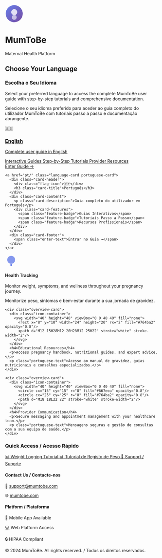 <div class="hero-section">
  <div class="hero-content">
    <div class="logo-container">
      <div class="logo">
        <svg width="60" height="60" viewBox="0 0 60 60" fill="none">
          <circle cx="30" cy="30" r="28" fill="url(#gradient1)"/>
          <path d="M20 25C20 20 25 15 30 15C35 15 40 20 40 25C40 30 35 35 30 35C25 35 20 30 20 25Z" fill="white" opacity="0.8"/>
          <circle cx="30" cy="42" r="8" fill="white" opacity="0.6"/>
          <defs>
            <linearGradient id="gradient1" x1="0%" y1="0%" x2="100%" y2="100%">
              <stop offset="0%" style="stop-color:#667eea;stop-opacity:1" />
              <stop offset="100%" style="stop-color:#764ba2;stop-opacity:1" />
            </linearGradient>
          </defs>
        </svg>
      </div>
      <h1 class="hero-title">MumToBe</h1>
      <p class="hero-subtitle">Maternal Health Platform</p>
    </div>
  </div>
</div>

<div class="language-selection-container">
  <div class="language-intro">
    <h2 class="section-title">Choose Your Language</h2>
    <h3 class="section-title-secondary">Escolha o Seu Idioma</h3>
    <p class="intro-text">Select your preferred language to access the complete MumToBe user guide with step-by-step tutorials and comprehensive documentation.</p>
    <p class="intro-text-secondary">Selecione o seu idioma preferido para aceder ao guia completo do utilizador MumToBe com tutoriais passo a passo e documentação abrangente.</p>
  </div>

  <div class="language-cards">
    <a href="en/" class="language-card english-card">
      <div class="card-header">
        <div class="flag-icon">🇺🇸</div>
        <h3 class="card-title">English</h3>
      </div>
      <div class="card-content">
        <p class="card-description">Complete user guide in English</p>
        <div class="card-features">
          <span class="feature-badge">Interactive Guides</span>
          <span class="feature-badge">Step-by-Step Tutorials</span>
          <span class="feature-badge">Provider Resources</span>
        </div>
      </div>
      <div class="card-footer">
        <span class="enter-text">Enter Guide →</span>
      </div>
    </a>

    <a href="pt/" class="language-card portuguese-card">
      <div class="card-header">
        <div class="flag-icon">🇵🇹</div>
        <h3 class="card-title">Português</h3>
      </div>
      <div class="card-content">
        <p class="card-description">Guia completo do utilizador em Português</p>
        <div class="card-features">
          <span class="feature-badge">Guias Interativos</span>
          <span class="feature-badge">Tutoriais Passo a Passo</span>
          <span class="feature-badge">Recursos Profissionais</span>
        </div>
      </div>
      <div class="card-footer">
        <span class="enter-text">Entrar no Guia →</span>
      </div>
    </a>
  </div>
</div>

<div class="platform-overview">
  <div class="overview-grid">
    <div class="overview-card">
      <div class="icon-container">
        <svg width="40" height="40" viewBox="0 0 40 40" fill="none">
          <path d="M20 5C12.8 5 7 10.8 7 18C7 25.2 12.8 31 20 31C27.2 31 33 25.2 33 18C33 10.8 27.2 5 20 5Z" fill="#667eea" opacity="0.8"/>
          <circle cx="20" cy="35" r="3" fill="#667eea"/>
        </svg>
      </div>
      <h4>Health Tracking</h4>
      <p>Monitor weight, symptoms, and wellness throughout your pregnancy journey.</p>
      <p class="portuguese-text">Monitorize peso, sintomas e bem-estar durante a sua jornada de gravidez.</p>
    </div>

    <div class="overview-card">
      <div class="icon-container">
        <svg width="40" height="40" viewBox="0 0 40 40" fill="none">
          <rect x="8" y="10" width="24" height="20" rx="2" fill="#764ba2" opacity="0.8"/>
          <path d="M12 15H28M12 20H28M12 25H22" stroke="white" stroke-width="2"/>
        </svg>
      </div>
      <h4>Educational Resources</h4>
      <p>Access pregnancy handbook, nutritional guides, and expert advice.</p>
      <p class="portuguese-text">Acesso ao manual de gravidez, guias nutricionais e conselhos especializados.</p>
    </div>

    <div class="overview-card">
      <div class="icon-container">
        <svg width="40" height="40" viewBox="0 0 40 40" fill="none">
          <circle cx="15" cy="15" r="8" fill="#667eea" opacity="0.8"/>
          <circle cx="25" cy="25" r="8" fill="#764ba2" opacity="0.8"/>
          <path d="M18 18L22 22" stroke="white" stroke-width="2"/>
        </svg>
      </div>
      <h4>Provider Communication</h4>
      <p>Secure messaging and appointment management with your healthcare team.</p>
      <p class="portuguese-text">Mensagens seguras e gestão de consultas com a sua equipa de saúde.</p>
    </div>
  </div>
</div>

<div class="quick-access-section">
  <h3 class="section-title">Quick Access / Acesso Rápido</h3>
  <div class="quick-links">
    <a href="en/user-guides/weight-logging.md" class="quick-link">
      <span class="link-icon">📊</span>
      <span class="link-text">Weight Logging Tutorial</span>
    </a>
    <a href="pt/user-guides/weight-logging.md" class="quick-link">
      <span class="link-icon">📊</span>
      <span class="link-text">Tutorial de Registo de Peso</span>
    </a>
    <a href="#support" class="quick-link">
      <span class="link-icon">💬</span>
      <span class="link-text">Support / Suporte</span>
    </a>
  </div>
</div>

<footer class="landing-footer" id="support">
  <div class="footer-content">
    <div class="footer-section">
      <h4>Contact Us / Contacte-nos</h4>
      <p>📧 <a href="mailto:support@mumtobe.com">support@mumtobe.com</a></p>
      <p>🌐 <a href="https://mumtobe.com">mumtobe.com</a></p>
    </div>
    <div class="footer-section">
      <h4>Platform / Plataforma</h4>
      <p>📱 Mobile App Available</p>
      <p>💻 Web Platform Access</p>
      <p>🔒 HIPAA Compliant</p>
    </div>
  </div>
  <div class="footer-bottom">
    <p>&copy; 2024 MumToBe. All rights reserved. / Todos os direitos reservados.</p>
  </div>
</footer>
